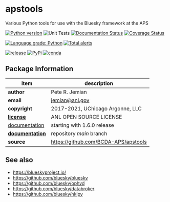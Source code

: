 # apstools

Various Python tools for use with the Bluesky framework at the APS

[![Python version](https://img.shields.io/pypi/pyversions/apstools.svg)](https://pypi.python.org/pypi/apstools)
![Unit Tests](https://github.com/BCDA-APS/apstools/workflows/Unit%20Tests/badge.svg)
[![Documentation Status](https://readthedocs.org/projects/apstools/badge/?version=latest)](http://apstools.readthedocs.io/en/latest/?badge=latest)
[![Coverage Status](https://coveralls.io/repos/github/BCDA-APS/apstools/badge.svg?branch=master)](https://coveralls.io/github/BCDA-APS/apstools?branch=master)

[![Language grade: Python](https://img.shields.io/lgtm/grade/python/g/BCDA-APS/apstools.svg?logo=lgtm&logoWidth=18)](https://lgtm.com/projects/g/BCDA-APS/apstools/context:python)
[![Total alerts](https://img.shields.io/lgtm/alerts/g/BCDA-APS/apstools.svg?logo=lgtm&logoWidth=18)](https://lgtm.com/projects/g/BCDA-APS/apstools/alerts/)

[![release](https://img.shields.io/github/release/BCDA-APS/apstools.svg)](https://github.com/BCDA-APS/apstools/releases)
[![PyPi](https://img.shields.io/pypi/v/apstools.svg)](https://pypi.python.org/pypi/apstools)
[![conda](https://anaconda.org/aps-anl-tag/apstools/badges/version.svg)](https://anaconda.org/aps-anl-tag/apstools)

## Package Information

item              | description
------------------|--------------------------------
**author**        | Pete R. Jemian
**email**         | jemian@anl.gov
**copyright**     | 2017-2021, UChicago Argonne, LLC
[**license**](LICENSE.txt) | ANL OPEN SOURCE LICENSE
[documentation](https://bcda-aps.github.io/apstools/) | starting with 1.6.0 release
[**documentation**](https://apstools.readthedocs.io) | repository *main* branch
**source**        | https://github.com/BCDA-APS/apstools


## See also
* https://blueskyproject.io/
* https://github.com/bluesky/bluesky
* https://github.com/bluesky/ophyd
* https://github.com/bluesky/databroker
* https://github.com/bluesky/hklpy
